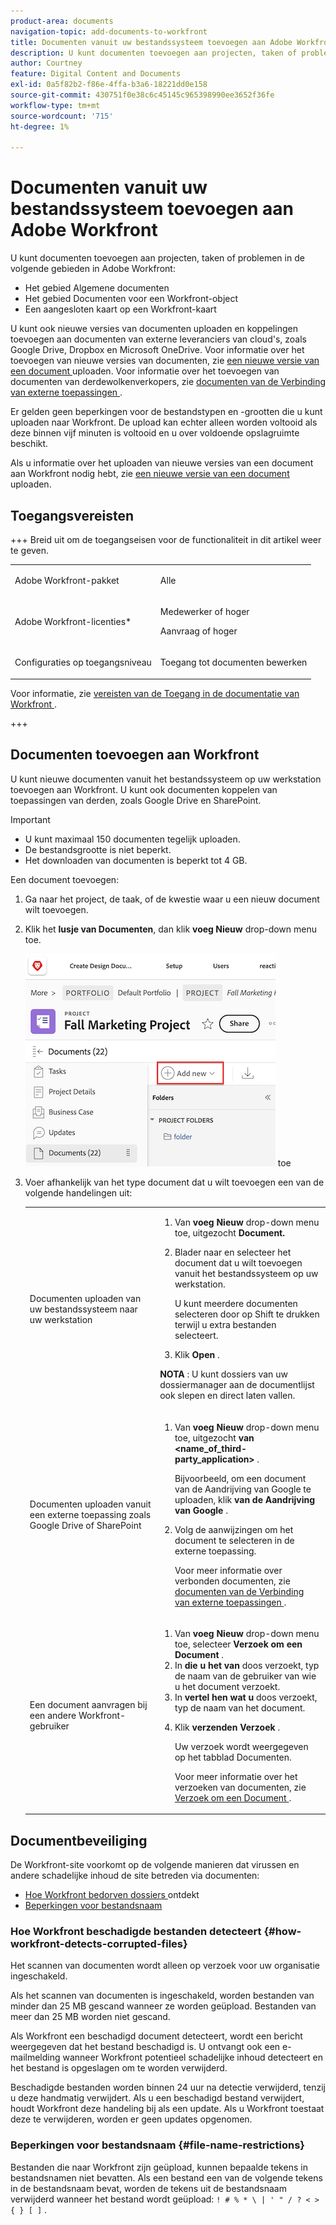```yaml
---
product-area: documents
navigation-topic: add-documents-to-workfront
title: Documenten vanuit uw bestandssysteem toevoegen aan Adobe Workfront
description: U kunt documenten toevoegen aan projecten, taken of problemen in meerdere gebieden in Adobe Workfront.
author: Courtney
feature: Digital Content and Documents
exl-id: 0a5f82b2-f86e-4ffa-b3a6-18221dd0e158
source-git-commit: 430751f0e38c6c45145c965398990ee3652f36fe
workflow-type: tm+mt
source-wordcount: '715'
ht-degree: 1%

---
```


# Documenten vanuit uw bestandssysteem toevoegen aan Adobe Workfront

U kunt documenten toevoegen aan projecten, taken of problemen in de volgende gebieden in Adobe Workfront:

* Het gebied Algemene documenten
* Het gebied Documenten voor een Workfront-object
* Een aangesloten kaart op een Workfront-kaart

U kunt ook nieuwe versies van documenten uploaden en koppelingen toevoegen aan documenten van externe leveranciers van cloud&#39;s, zoals Google Drive, Dropbox en Microsoft OneDrive. Voor informatie over het toevoegen van nieuwe versies van documenten, zie [ een nieuwe versie van een document ](../../documents/managing-documents/upload-new-document-version.md) uploaden. Voor informatie over het toevoegen van documenten van derdewolkenverkopers, zie [ documenten van de Verbinding van externe toepassingen ](../../documents/adding-documents-to-workfront/link-documents-from-external-apps.md).

Er gelden geen beperkingen voor de bestandstypen en -grootten die u kunt uploaden naar Workfront. De upload kan echter alleen worden voltooid als deze binnen vijf minuten is voltooid en u over voldoende opslagruimte beschikt.

Als u informatie over het uploaden van nieuwe versies van een document aan Workfront nodig hebt, zie [ een nieuwe versie van een document ](../../documents/managing-documents/upload-new-document-version.md) uploaden.

## Toegangsvereisten

+++ Breid uit om de toegangseisen voor de functionaliteit in dit artikel weer te geven.

<table style="table-layout:auto"> 
 <col> 
 <col> 
 <tbody> 
  <tr> 
   <td role="rowheader">Adobe Workfront-pakket</td> 
   <td> <p> Alle</p> </td> 
  </tr> 
  <tr> 
   <td role="rowheader">Adobe Workfront-licenties*</td> 
   <td> 
   <p>Medewerker of hoger</p> 
   <p>Aanvraag of hoger</p> </td> 
  </tr> 
  <tr> 
   <td role="rowheader">Configuraties op toegangsniveau</td> 
   <td> <p>Toegang tot documenten bewerken</p> </td> 
  </tr> 
 </tbody> 
</table>

Voor informatie, zie [ vereisten van de Toegang in de documentatie van Workfront ](/help/quicksilver/administration-and-setup/add-users/access-levels-and-object-permissions/access-level-requirements-in-documentation.md).

+++

## Documenten toevoegen aan Workfront

U kunt nieuwe documenten vanuit het bestandssysteem op uw werkstation toevoegen aan Workfront. U kunt ook documenten koppelen van toepassingen van derden, zoals Google Drive en SharePoint.

>[!IMPORTANT]
>
>* U kunt maximaal 150 documenten tegelijk uploaden.
>* De bestandsgrootte is niet beperkt.
>* Het downloaden van documenten is beperkt tot 4 GB.

Een document toevoegen:

1. Ga naar het project, de taak, of de kwestie waar u een nieuw document wilt toevoegen.
1. Klik het **lusje van Documenten**, dan klik **voeg Nieuw** drop-down menu toe.

   ![ voeg nieuw document ](assets/add-new-doc.png) toe

1. Voer afhankelijk van het type document dat u wilt toevoegen een van de volgende handelingen uit:

   <table style="table-layout:auto"> 
    <col> 
    <col> 
    <tbody> 
     <tr> 
      <td role="rowheader">Documenten uploaden van uw bestandssysteem naar uw werkstation</td> 
      <td> 
       <ol> 
        <li value="1">Van <strong> voeg Nieuw </strong> drop-down menu toe, uitgezocht <strong> Document.</strong></li> 
        <li value="2"> <p>Blader naar en selecteer het document dat u wilt toevoegen vanuit het bestandssysteem op uw werkstation.<br></p> <p>U kunt meerdere documenten selecteren door op Shift te drukken terwijl u extra bestanden selecteert.</p> </li> 
        <li value="3">Klik <strong> Open </strong>.</li> 
       </ol> 
       <p><b> NOTA </b>: U kunt dossiers van uw dossiermanager aan de documentlijst ook slepen en direct laten vallen.</td> 
     </tr> 
     <tr> 
      <td role="rowheader">Documenten uploaden vanuit een externe toepassing zoals Google Drive of SharePoint</td> 
      <td> 
       <ol> 
        <li value="1"> <p>Van <strong> voeg Nieuw </strong> drop-down menu toe, uitgezocht <strong> van &lt;name_of_third-party_application&gt; </strong>.</p> <p>Bijvoorbeeld, om een document van de Aandrijving van Google te uploaden, klik <strong> van de Aandrijving van Google </strong>.</p> </li> 
        <li value="2"> <p>Volg de aanwijzingen om het document te selecteren in de externe toepassing.<br></p> <p>Voor meer informatie over verbonden documenten, zie <a href="../../documents/adding-documents-to-workfront/link-documents-from-external-apps.md" class="MCXref xref"> documenten van de Verbinding van externe toepassingen </a>.</p> </li> 
       </ol> </td> 
     </tr> 
     <tr> 
      <td role="rowheader">Een document aanvragen bij een andere Workfront-gebruiker</td> 
      <td> 
       <ol> 
        <li value="1">Van <strong> voeg Nieuw </strong> drop-down menu toe, selecteer <strong> Verzoek om een Document </strong>.</li> 
        <li value="2">In <strong> die u het van </strong> doos verzoekt, typ de naam van de gebruiker van wie u het document verzoekt.</li> 
        <li value="3">In <strong> vertel hen wat u </strong> doos verzoekt, typ de naam van het document.</li> 
        <li value="4"> <p>Klik <strong> verzenden Verzoek </strong>.</p> <p>Uw verzoek wordt weergegeven op het tabblad Documenten.</p> <p>Voor meer informatie over het verzoeken van documenten, zie <a href="../../documents/adding-documents-to-workfront/request-a-document.md" class="MCXref xref"> Verzoek om een Document </a>.</p> </li> 
       </ol> </td> 
     </tr> 
    </tbody> 
   </table>

## Documentbeveiliging

De Workfront-site voorkomt op de volgende manieren dat virussen en andere schadelijke inhoud de site betreden via documenten:

* [ Hoe Workfront bedorven dossiers ](#how-workfront-detects-corrupted-files) ontdekt
* [Beperkingen voor bestandsnaam](#file-name-restrictions)

### Hoe Workfront beschadigde bestanden detecteert {#how-workfront-detects-corrupted-files}

Het scannen van documenten wordt alleen op verzoek voor uw organisatie ingeschakeld.

Als het scannen van documenten is ingeschakeld, worden bestanden van minder dan 25 MB gescand wanneer ze worden geüpload. Bestanden van meer dan 25 MB worden niet gescand.

Als Workfront een beschadigd document detecteert, wordt een bericht weergegeven dat het bestand beschadigd is. U ontvangt ook een e-mailmelding wanneer Workfront potentieel schadelijke inhoud detecteert en het bestand is opgeslagen om te worden verwijderd.

Beschadigde bestanden worden binnen 24 uur na detectie verwijderd, tenzij u deze handmatig verwijdert. Als u een beschadigd bestand verwijdert, houdt Workfront deze handeling bij als een update. Als u Workfront toestaat deze te verwijderen, worden er geen updates opgenomen.

### Beperkingen voor bestandsnaam {#file-name-restrictions}

Bestanden die naar Workfront zijn geüpload, kunnen bepaalde tekens in bestandsnamen niet bevatten. Als een bestand een van de volgende tekens in de bestandsnaam bevat, worden de tekens uit de bestandsnaam verwijderd wanneer het bestand wordt geüpload: `! # % * \ | ' " / ? < > { } [ ]` .
